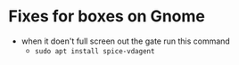 # Fixes for boxes on Gnome

- when it doen't full screen out the gate run this command
  - `sudo apt install spice-vdagent`
